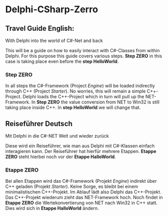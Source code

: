 # Delphi-CSharp-Zerro

## Travel Guide English:
With Delphi into the world of C#-Net and back

This will be a guide on how to easily interact with C#-Classes from within Delphi. For this purpose this guide covers various steps. **Step ZERO** in this case is taking place even before the **step HelloWorld**.

### Step ZERO
In all steps the C#-Framework (Project *Engine*) will be loaded indirectly through C++ (Project *Starter*). No worries, this will remain a simple C++-Project. Delphi loads the C++-Project which in turn will pull up the NET-Framework. In **Step ZERO** the value conversion from NET to Win32 is still taking place inside C++. In **step HelloWorld** we will change that.

## Reiseführer Deutsch
Mit Delphi in die C#-NET Welt und wieder zurück

Diese wird ein Reiseführer, wie man aus Delphi mit C#-Klassen einfach interagieren kann. Der Reiseführer hat hierfür mehrere Etappen. **Etappe ZERO** steht hierbei noch vor der **Etappe HalloWorld**.

### Etappe ZERO
Bei allen Etappen wird das C#-Framework (Projekt *Engine*) indirekt über C++ geladen (Projekt *Starter*). Keine Sorge, es bleibt bei einem  minimalistischen C++-Projekt. Im Ablauf lädt also Delphi das C++-Projekt. Das C++-Projekt wiederum zieht das NET-Framework hoch. Noch findet in **Etappe ZERO** die Wertekonvertierung von NET nach Win32 in C++ statt. Dies wird sich in **Etappe HalloWorld** ändern.

